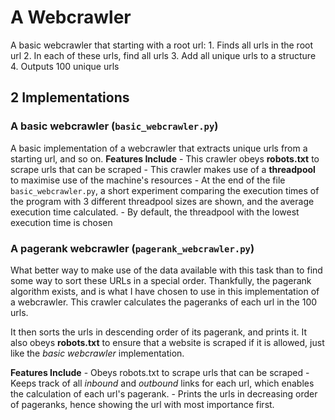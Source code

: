 # A Webcrawler

A basic webcrawler that starting with a root url:
    1. Finds all urls in the root url
    2. In each of these urls, find all urls
    3. Add all unique urls to a structure
    4. Outputs 100 unique urls

## 2 Implementations

### A basic webcrawler (`basic_webcrawler.py`)
A basic implementation of a webcrawler that extracts unique urls from a starting url, and so on. 
**Features Include**
    - This crawler obeys **robots.txt** to scrape urls that can be scraped
    - This crawler makes use of a **threadpool** to maximise use of the machine's resources
    - At the end of the file `basic_webcrawler.py`, a short experiment comparing the execution times of the program with 3 different threadpool sizes are shown, and the average execution time calculated.
    - By default, the threadpool with the lowest execution time is chosen


### A pagerank webcrawler (`pagerank_webcrawler.py`)
What better way to make use of the data available with this task than to find
some way to sort these URLs in a special order. Thankfully, the pagerank algorithm exists, and is what I have chosen to use in this implementation of a webcrawler. This crawler calculates the pageranks of each url in the 100 urls. 

It then sorts the urls in descending order of its pagerank, and prints it. It also obeys **robots.txt** to ensure that a website is scraped if it is allowed, just like the *basic webcrawler* implementation.

**Features Include**
    - Obeys robots.txt to scrape urls that can be scraped
    - Keeps track of all *inbound* and *outbound* links for each url, which enables the calculation of each url's pagerank.
    - Prints the urls in decreasing order of pageranks, hence showing the url with most importance first.